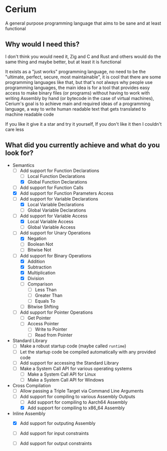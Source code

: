 # Cerium

A general purpose programming language that aims to be sane and at least functional

## Why would I need this?

I don't think you would need it, Zig and C and Rust and others would do the same thing and maybe better, but at least it is functional

It exists as a "just works" programming language, no need to be the "ultimate, perfect, secure, most maintainable", it is cool that there are some programming languages like that, but that's not always why people use programming languages, the main idea is for a tool that provides easy access to make binary files (or programs) without having to work with writing Assembly by hand (or bytecode in the case of virtual machines), Cerium's goal is to achieve main and required ideas of a programming language, a way to write human readable text that gets translated to machine readable code

If you like it give it a star and try it yourself, If you don't like it then I couldn't care less

## What did you currently achieve and what do you look for?

- Semantics
    - [ ] Add support for Function Declarations
        - [ ] Local Function Declarations
        - [x] Global Function Declarations
    - [ ] Add support for Function Calls
    - [X] Add support for Function Parameters Access
    - [ ] Add support for Variable Declarations
        - [x] Local Variable Declarations
        - [ ] Global Variable Declarations
    - [ ] Add support for Variable Access
        - [x] Local Variable Access
        - [ ] Global Variable Access
    - [ ] Add support for Unary Operations
        - [x] Negation
        - [ ] Boolean Not
        - [ ] Bitwise Not
    - [ ] Add support for Binary Operations
        - [x] Addition
        - [x] Subtraction
        - [x] Multiplication
        - [x] Division
        - [ ] Comparison
            - [ ] Less Than
            - [ ] Greater Than
            - [ ] Equals To
        - [ ] Bitwise Shfting
    - [ ] Add support for Pointer Operations
        - [ ] Get Pointer
        - [ ] Access Pointer
            - [ ] Write to Pointer
            - [ ] Read from Pointer

- Standard Library
    - [ ] Make a robust startup code (maybe called `runtime`)
    - [ ] Let the startup code be compiled automatically with any provided code
    - [ ] Add support for accessing the Standard Library
    - [ ] Make a System Call API for various operating systems
        - [ ] Make a System Call API for Linux
        - [ ] Make a System Call API for Windows

- Cross Compilation
    - [ ] Allow passing a Triple Target via Command Line Arguments
    - [ ] Add support for compiling to various Assembly Outputs
        - [ ] Add support for compiling to Aarch64 Assembly
        - [x] Add support for compiling to x86_64 Assembly

- Inline Assembly
    - [x] Add support for outputing Assembly
    - [ ] Add support for input constraints
    - [ ] Add support for output constraints

